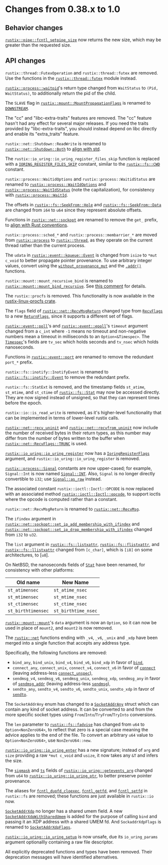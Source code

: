 # Changes from 0.38.x to 1.0

## Behavior changes

[`rustix::pipe::fcntl_setpipe_size`] now returns the new size, which may be
greater than the requested size.

[`rustix::pipe::fcntl_setpipe_size`]: https://docs.rs/rustix/1.0.0/rustix/pipe/fn.fcntl_setpipe_size.html

## API changes

`rustix::thread::FutexOperation` and `rustix::thread::futex` are removed. Use
the functions in the [`rustix::thread::futex`] module instead.

[`rustix::thread::futex`]: https://docs.rs/rustix/1.0.0/rustix/thread/futex/index.html

[`rustix::process::waitpid`]'s return type changed from `WaitStatus` to
`(Pid, WaitStatus)`, to additionally return the pid of the child.

[`rustix::process::waitpid`]: https://docs.rs/rustix/1.0.0/rustix/process/fn.waitpid.html

The `SLAVE` flag in [`rustix::mount::MountPropagationFlags`] is renamed to
[`DOWNSTREAM`].

[`rustix::mount::MountPropagationFlags`]: https://docs.rs/rustix/1.0.0/rustix/mount/struct.MountPropagationFlags.html
[`DOWNSTREAM`]: https://docs.rs/rustix/1.0.0/rustix/mount/struct.MountPropagationFlags.html#associatedconstant.DOWNSTREAM

The "cc" and "libc-extra-traits" features are removed. The "cc" feature hasn't
had any effect for several major releases. If you need the traits provided by
"libc-extra-traits", you should instead depend on libc directly and enable its
"extra_traits" feature.

`rustix::net::Shutdown::ReadWrite` is renamed to
[`rustix::net::Shutdown::Both`] to [align with std].

[`rustix::net::Shutdown::Both`]: https://docs.rs/rustix/1.0.0/rustix/net/enum.Shutdown.html#variant.Both
[align with std]: https://doc.rust-lang.org/stable/std/net/enum.Shutdown.html#variant.Both

The `rustix::io_uring::io_uring_register_files_skip` function is replaced with
a [`IORING_REGISTER_FILES_SKIP`] constant, similar to the [`rustix::fs::CWD`]
constant.

[`IORING_REGISTER_FILES_SKIP`]: https://docs.rs/rustix/1.0.0/rustix/io_uring/constant.IORING_REGISTER_FILES_SKIP.html
[`rustix::fs::CWD`]: https://docs.rs/rustix/1.0.0/rustix/fs/constant.CWD.html

`rustix::process::WaitidOptions` and `rustix::process::WaitidStatus` are
renamed to
[`rustix::process::WaitIdOptions`] and [`rustix::process::WaitIdStatus`] (note
the capitalization), for consistency with [`rustix::process::WaitId`].

[`rustix::process::WaitIdOptions`]: https://docs.rs/rustix/1.0.0/rustix/process/struct.WaitIdOptions.html
[`rustix::process::WaitIdStatus`]: https://docs.rs/rustix/1.0.0/rustix/process/struct.WaitIdStatus.html
[`rustix::process::WaitId`]: https://docs.rs/rustix/1.0.0/rustix/process/enum.WaitId.html

The offsets in [`rustix::fs::SeekFrom::Hole`] and
[`rustix::fs::SeekFrom::Data`] are changed from `i64` to `u64` since they
represent absolute offsets.

[`rustix::fs::SeekFrom::Hole`]: https://docs.rs/rustix/1.0.0/rustix/fs/enum.SeekFrom.html#variant.Hole
[`rustix::fs::SeekFrom::Data`]: https://docs.rs/rustix/1.0.0/rustix/fs/enum.SeekFrom.html#variant.Data

Functions in [`rustix::net::sockopt`] are renamed to remove the `get_` prefix,
to [align with Rust conventions].

[`rustix::net::sockopt`]: https://docs.rs/rustix/1.0.0/rustix/net/sockopt/index.html
[align with Rust conventions]: https://rust-lang.github.io/api-guidelines/naming.html#getter-names-follow-rust-convention-c-getter

`rustix::process::sched_*` and `rustix::process::membarrier_*` are moved from
[`rustix::process`] to [`rustix::thread`], as they operate on the current
thread rather than the current process.

[`rustix::process`]: https://docs.rs/rustix/1.0.0/rustix/process/index.html
[`rustix::thread`]: https://docs.rs/rustix/1.0.0/rustix/thread/index.html

The `udata` in [`rustix::event::kqueue::Event`] is changed from `isize` to
`*mut c_void` to better propagate pointer provenance. To use arbitrary integer
values, convert using the [`without_provenance_mut`] and the [`.addr()`]
functions.

[`rustix::event::kqueue::Event`]: https://docs.rs/rustix/1.0.0/x86_64-unknown-freebsd/rustix/event/kqueue/struct.Event.html
[`without_provenance_mut`]: https://doc.rust-lang.org/stable/std/ptr/fn.without_provenance_mut.html
[`.addr()`]: https://doc.rust-lang.org/stable/std/primitive.pointer.html#method.addr

`rustix::mount::mount_recursive_bind` is renamed to
[`rustix::mount::mount_bind_recursive`]. See [this comment] for details.

[`rustix::mount::mount_bind_recursive`]: https://docs.rs/rustix/1.0.0/rustix/mount/fn.mount_bind_recursive.html
[this comment]: https://github.com/bytecodealliance/rustix/pull/763#issuecomment-1662756184

The `rustix::procfs` is removed. This functionality is now available in the
[rustix-linux-procfs crate].

[rustix-linux-procfs crate]: https://crates.io/crates/rustix-linux-procfs

The `flags` field of [`rustix::net::RecvMsgReturn`] changed type from
[`RecvFlags`] to a new [`ReturnFlags`], since it supports a different set of
flags.

[`rustix::net::RecvMsgReturn`]: https://docs.rs/rustix/1.0.0/rustix/net/struct.RecvMsgReturn.html
[`RecvFlags`]: https://docs.rs/rustix/1.0.0/rustix/net/struct.RecvFlags.html
[`ReturnFlags`]: https://docs.rs/rustix/1.0.0/rustix/net/struct.ReturnFlags.html

[`rustix::event::poll`]'s and [`rustix::event::epoll`]'s `timeout` argument
changed from a `c_int` where `-1` means no timeout and non-negative numbers
mean a timeout in milliseconds to an `Option<&Timespec>`. The [`Timespec`]'s
fields are `tv_sec` which holds seconds and `tv_nsec` which holds nanoseconds.

[`rustix::event::poll`]: https://docs.rs/rustix/1.0.0/rustix/event/fn.poll.html
[`rustix::event::epoll`]: https://docs.rs/rustix/1.0.0/rustix/event/fn.epoll.html
[`Timespec`]: https://docs.rs/rustix/1.0.0/rustix/time/type.Timespec.html

Functions in [`rustix::event::port`] are renamed to remove the redundant
`port_*` prefix.

[`rustix::event::port`]: https://docs.rs/rustix/1.0.0/x86_64-unknown-illumos/rustix/event/port/index.html

`rustix::fs::inotify::InotifyEvent` is renamed to
[`rustix::fs::inotify::Event`] to remove the redundant prefix.

[`rustix::fs::inotify::Event`]: https://docs.rs/rustix/1.0.0/rustix/fs/inotify/struct.Event.html

`rustix::fs::StatExt` is removed, and the timestamp fields `st_atime`,
`st_mtime`, and `st_ctime` of [`rustix::fs::Stat`] may now be accessed
directly. They are now signed instead of unsigned, so that they can represent
times before the epoch.

[`rustix::fs::Stat`]: https://docs.rs/rustix/1.0.0/rustix/fs/type.Stat.html

`rustix::io::is_read_write` is removed, as it's higher-level functionality that
can be implemented in terms of lower-level rustix calls.

[`rustix::net::recv_uninit`] and [`rustix::net::recvfrom_uninit`] now include
the number of received bytes in their return types, as this number may differ
from the number of bytes written to the buffer when
[`rustix::net::RecvFlags::TRUNC`] is used.

[`rustix::net::recv_uninit`]: https://docs.rs/rustix/1.0.0/rustix/net/fn.recv_uninit.html
[`rustix::net::recvfrom_uninit`]: https://docs.rs/rustix/1.0.0/rustix/net/fn.recvfrom_uninit.html
[`rustix::net::RecvFlags::TRUNC`]: https://docs.rs/rustix/1.0.0/rustix/net/struct.RecvFlags.html#associatedconstant.TRUNC

[`rustix::io_uring::io_uring_register`] now has a [`IoringRegisterFlags`]
argument, and `rustix::io_uring::io_uring_register` is removed.

[`rustix::io_uring::io_uring_register`]: https://docs.rs/rustix/1.0.0/rustix/io_uring/fn.io_uring_register.html
[`IoringRegisterFlags`]: https://docs.rs/rustix/1.0.0/rustix/io_uring/struct.IoringRegisterFlags.html

[`rustix::process::Signal`] constants are now upper-cased; for example,
`Signal::Int` is now named [`Signal::INT`]. Also, `Signal` is no longer
directly convertible to `i32`; use [`Signal::as_raw`] instead.

[`rustix::process::Signal`]: https://docs.rs/rustix/1.0.0/rustix/process/enum.Signal.html
[`Signal::INT`]: https://docs.rs/rustix/1.0.0/rustix/process/enum.Signal.html#variant.Int
[`Signal::as_raw`]: https://docs.rs/rustix/1.0.0/rustix/process/enum.Signal.html#method.as_raw

The associated constant `rustix::ioctl::Ioctl::OPCODE` is now replaced with an
associated method [`rustix::ioctl::Ioctl::opcode`], to support ioctls where the
opcode is computed rather than a constant.

[`rustix::ioctl::Ioctl::opcode`]: https://docs.rs/rustix/1.0.0/rustix/ioctl/trait.Ioctl.html#tymethod.opcode

`rustix::net::RecvMsgReturn` is renamed to [`rustix::net::RecvMsg`].

[`rustix::net::RecvMsg`]: https://docs.rs/rustix/1.0.0/rustix/net/struct.RecvMsgReturn.html

The `ifindex` argument in
[`rustix::net::sockopt::set_ip_add_membership_with_ifindex`] and
[`rustix::net::sockopt::set_ip_drop_membership_with_ifindex`]
changed from `i32` to `u32`.

[`rustix::net::sockopt::set_ip_add_membership_with_ifindex`]: https://docs.rs/rustix/1.0.0/rustix/net/sockopt/fn.set_ip_add_membership_with_ifindex.html
[`rustix::net::sockopt::set_ip_drop_membership_with_ifindex`]: https://docs.rs/rustix/1.0.0/rustix/net/sockopt/fn.set_ip_drop_membership_with_ifindex.html

The `list` argument in [`rustix::fs::listxattr`], [`rustix::fs::flistxattr`],
and [`rustix::fs::llistxattr`] changed from `[c_char]`, which is `[i8]` on some
architectures, to [`u8`].

[`rustix::fs::listxattr`]: https://docs.rs/rustix/1.0.0/rustix/fs/fn.listxattr.html
[`rustix::fs::flistxattr`]: https://docs.rs/rustix/1.0.0/rustix/fs/fn.flistxattr.html
[`rustix::fs::llistxattr`]: https://docs.rs/rustix/1.0.0/rustix/fs/fn.llistxattr.html

On NetBSD, the nanoseconds fields of [`Stat`] have been renamed, for consistency
with other platforms:

| Old name       | New Name        |
| -------------- | --------------- |
| `st_atimensec` | `st_atime_nsec` |
| `st_mtimensec` | `st_mtime_nsec` |
| `st_ctimensec` | `st_ctime_nsec` |
| `st_birthtimensec` | `st_birthtime_nsec` |

[`Stat`]: https://docs.rs/rustix/1.0.0/x86_64-unknown-netbsd/rustix/fs/type.Stat.html

[`rustix::mount::mount`]'s `data` argument is now an `Option`, so it can now
be used in place of `mount2`, and `mount2` is now removed.

[`rustix::mount::mount`]: https://docs.rs/rustix/1.0.0/rustix/mount/fn.mount.html

The [`rustix::net`] functions ending with `_v4`, `_v6`, `_unix` and `_xdp` have
been merged into a single function that accepts any address type.

Specifically, the following functions are removed:

  * `bind_any`, `bind_unix`, `bind_v4`, `bind_v6`, `bind_xdp` in favor of
    [`bind`],
  * `connect_any`, `connect_unix`, `connect_v4`, `connect_v6` in favor of
    [`connect`] (leaving address-less [`connect_unspec`]),
  * `sendmsg_v4`, `sendmsg_v6`, `sendmsg_unix`, `sendmsg_xdp`, `sendmsg_any` in
    favor of [`sendmsg_addr`] (leaving address-less [`sendmsg`]),
  * `sendto_any`, `sendto_v4`, `sendto_v6`, `sendto_unix`, `sendto_xdp` in
    favor of [`sendto`].

[`rustix::net`]: https://docs.rs/rustix/1.0.0/rustix/net/index.html
[`bind`]: https://docs.rs/rustix/1.0.0/rustix/net/fn.bind.html
[`connect`]: https://docs.rs/rustix/1.0.0/rustix/net/fn.connect.html
[`connect_unspec`]: https://docs.rs/rustix/1.0.0/rustix/net/fn.connect_unspec.html
[`sendmsg_addr`]: https://docs.rs/rustix/1.0.0/rustix/net/fn.sendmsg_addr.html
[`sendmsg`]: https://docs.rs/rustix/1.0.0/rustix/net/fn.sendmsg.html
[`sendto`]: https://docs.rs/rustix/1.0.0/rustix/net/fn.sendto.html

The `SocketAddrAny` enum has changed to a [`SocketAddrAny`] struct which can
contain any kind of socket address. It can be converted to and from the more
specific socket types using `From`/`Into`/`TryFrom`/`TryInto` conversions.

[`SocketAddrAny`]: https://docs.rs/rustix/1.0.0/rustix/net/struct.SocketAddrAny.html

The `len` parameter to [`rustix::fs::fadvise`] has changed from `u64` to
`Option<NonZeroU64>`, to reflect that zero is a special case meaning the
advice applies to the end of the file. To convert an arbitrary `u64` value to
`Option<NonZeroU64>`, use `NonZeroU64::new`.

[`rustix::fs::fadvise`]: https://docs.rs/rustix/1.0.0/rustix/fs/fn.fadvise.html

[`rustix::io_uring::io_uring_enter`] has a new signature; instead of `arg` and
`size` providing a raw `*mut c_void` and `usize`, it now takes any `&T` and
infers the size.

[`rustix::io_uring::io_uring_enter`]: https://docs.rs/rustix/1.0.0/rustix/io_uring/fn.io_uring_enter.html

The [`sigmask`] and [`ts`] fields of [`rustix::io_uring::getevents_arg`]
changed from `u64` to [`rustix::io_uring::io_uring_ptr`], to better preserve
pointer provenance.

[`sigmask`]: https://docs.rs/rustix/1.0.0/rustix/io_uring/struct.io_uring_getevents_arg.html#structfield.sigmask
[`ts`]: https://docs.rs/rustix/1.0.0/rustix/io_uring/struct.io_uring_getevents_arg.html#structfield.ts
[`rustix::io_uring::getevents_arg`]: https://docs.rs/rustix/1.0.0/rustix/io_uring/struct.io_uring_getevents_arg.html
[`rustix::io_uring::io_uring_ptr`]: https://docs.rs/rustix/1.0.0/rustix/io_uring/struct.io_uring_ptr.html

The aliases for [`fcntl_dupfd_cloexec`], [`fcntl_getfd`], and [`fcntl_setfd`]
in `rustix::fs` are removed; these functions are just available in
`rustix::io` now.

[`fcntl_dupfd_cloexec`]: https://docs.rs/rustix/1.0.0/rustix/io/fn.fcntl_dupfd_cloexec.html
[`fcntl_getfd`]: https://docs.rs/rustix/1.0.0/rustix/io/fn.fcntl_getfd.html
[`fcntl_setfd`]: https://docs.rs/rustix/1.0.0/rustix/io/fn.fcntl_setfd.html

[`SocketAddrXdp`] no longer has a shared umem field. A new
[`SocketAddrXdpWithSharedUmem`] is added for the purpose of calling `bind` and
passing it an XDP address with a shared UMEM fd. And `SockaddrXdpFlags` is
renamed to [`SocketAddrXdpFlags`].

[`SocketAddrXdp`]: https://docs.rs/rustix/1.0.0/rustix/net/xdp/struct.SocketAddrXdp.html
[`SocketAddrXdpWithSharedUmem`]: https://docs.rs/rustix/1.0.0/rustix/net/xdp/struct.SocketAddrXdpWithSharedUmem.html
[`SocketAddrXdpFlags`]: https://docs.rs/rustix/1.0.0/rustix/net/xdp/struct.SocketAddrXdpFlags.html

[`rustix::io_uring::io_uring_setup`] is now unsafe, due its `io_uring_params`
argument optionallly containing a raw file descriptor.

[`rustix::io_uring::io_uring_setup`]: https://docs.rs/rustix/1.0.0/rustix/io_uring/fn.io_uring_setup.html

All explicitly deprecated functions and types have been removed. Their
deprecation messages will have identified alternatives.
